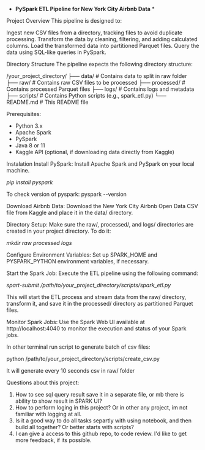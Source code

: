 * **PySpark ETL Pipeline for New York City Airbnb Data** *

Project Overview
This pipeline is designed to:

Ingest new CSV files from a directory, tracking files to avoid duplicate processing.
Transform the data by cleaning, filtering, and adding calculated columns.
Load the transformed data into partitioned Parquet files.
Query the data using SQL-like queries in PySpark.


Directory Structure
The pipeline expects the following directory structure:

/your_project_directory/
├── data/              # Contains data to split in raw folder
├── raw/              # Contains raw CSV files to be processed
├── processed/        # Contains processed Parquet files
├── logs/             # Contains logs and metadata
├── scripts/          # Contains Python scripts (e.g., spark_etl.py)
└── README.md         # This README file

Prerequisites:

- Python 3.x
- Apache Spark
- PySpark
- Java 8 or 11
- Kaggle API (optional, if downloading data directly from Kaggle)

Instalation
Install PySpark: Install Apache Spark and PySpark on your local machine.

*pip install pyspark*

To check version of pyspark:
pyspark --version

Download Airbnb Data: Download the New York City Airbnb Open Data CSV file from Kaggle and place it in the data/ directory.

Directory Setup: Make sure the raw/, processed/, and logs/ directories are created in your project directory.
To do it:

*mkdir raw processed logs*


Configure Environment Variables: Set up SPARK_HOME and PYSPARK_PYTHON environment variables, if necessary.

Start the Spark Job: Execute the ETL pipeline using the following command:

*spart-submit /path/to/your_project_directory/scripts/spark_etl.py*

This will start the ETL process and stream data from the raw/ directory, transform it, and save it in the processed/ directory as partitioned Parquet files.

Monitor Spark Jobs: Use the Spark Web UI available at http://localhost:4040 to monitor the execution and status of your Spark jobs.

In other terminal run script to generate batch of csv files:

python /path/to/your_project_directory/scripts/create_csv.py

It will generate every 10 seconds csv in raw/ folder

Questions about this project:

1. How to see sql query result save it in a separate file, or mb there is ability to show result in SPARK UI?
2. How to perform loging in this project? Or in other any project, im not familiar with logging at all.
3. Is it a good way to do all tasks separtly with using notebook, and then build all together? Or better starts with scripts?
4. I can give a access to this github repo, to code review. I'd like to get more feedback, if its possible.
